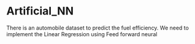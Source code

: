 # Artificial_NN
There is an automobile dataset to predict the fuel efficiency. We need
to implement the Linear Regression using Feed forward neural


